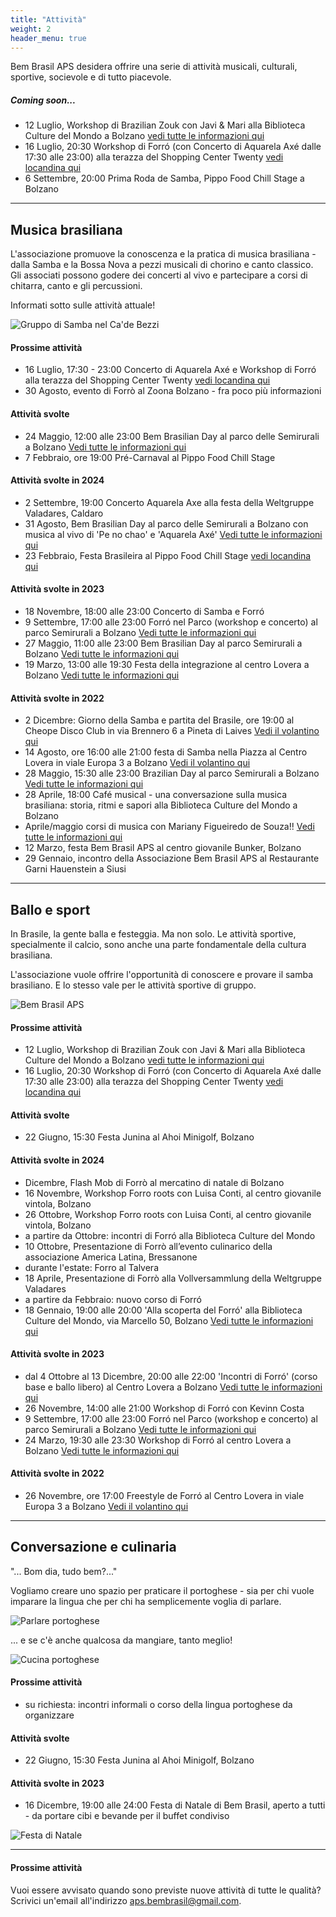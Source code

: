 ```yaml
---
title: "Attività"
weight: 2
header_menu: true
---
```


Bem Brasil APS desidera offrire una serie di attività musicali, culturali, sportive, socievole e di tutto piacevole.

##### Coming soon...
* 12 Luglio, Workshop di Brazilian Zouk con Javi & Mari alla Biblioteca Culture del Mondo a Bolzano [vedi tutte le informazioni qui](wsbrazilianzouk)
* 16 Luglio, 20:30 Workshop di Forró (con Concerto di Aquarela Axé dalle 17:30 alle 23:00) alla terazza del Shopping Center Twenty [vedi locandina qui](aquarelatwenty25)
* 6 Settembre, 20:00 Prima Roda de Samba, Pippo Food Chill Stage a Bolzano

---

## Musica brasiliana

L'associazione promuove la conoscenza e la pratica di musica brasiliana - dalla Samba e la Bossa Nova a pezzi musicali di chorino e canto classico. 
Gli associati possono godere dei concerti al vivo e partecipare a corsi di chitarra, canto e gli percussioni.

Informati sotto sulle attività attuale!

![Gruppo di Samba nel Ca'de Bezzi](images/00_IMG-20210922-WA0027.jpg)

#### Prossime attività
* 16 Luglio, 17:30 - 23:00 Concerto di Aquarela Axé e Workshop di Forró alla terazza del Shopping Center Twenty [vedi locandina qui](aquarelatwenty25)
* 30 Agosto, evento di Forrò al Zoona Bolzano - fra poco più informazioni

#### Attività svolte
* 24 Maggio, 12:00 alle 23:00 Bem Brasilian Day al parco delle Semirurali a Bolzano [Vedi tutte le informazioni qui](brazilianday24)
* 7 Febbraio, ore 19:00 Pré-Carnaval al Pippo Food Chill Stage

#### Attività svolte in 2024
* 2 Settembre, 19:00 Concerto Aquarela Axe alla festa della Weltgruppe Valadares, Caldaro
* 31 Agosto, Bem Brasilian Day al parco delle Semirurali a Bolzano con musica al vivo di 'Pe no chao' e 'Aquarela Axé' [Vedi tutte le informazioni qui](brazilianday24)
* 23 Febbraio, Festa Brasileira al Pippo Food Chill Stage [vedi locandina qui](festabrasileira)

#### Attività svolte in 2023
* 18 Novembre, 18:00 alle 23:00 Concerto di Samba e Forró
* 9 Settembre, 17:00 alle 23:00 Forró nel Parco (workshop e concerto) al parco Semirurali a Bolzano [Vedi tutte le informazioni qui](forronelparco23)
* 27 Maggio, 11:00 alle 23:00 Bem Brasilian Day al parco Semirurali a Bolzano [Vedi tutte le informazioni qui](brazilianday23)
* 19 Marzo, 13:00 alle 19:30 Festa della integrazione al centro Lovera a Bolzano [Vedi tutte le informazioni qui](festadellaintegrazione)

#### Attività svolte in 2022
* 2 Dicembre: Giorno della Samba e partita del Brasile, ore 19:00 al Cheope Disco Club in via Brennero 6 a Pineta di Laives [Vedi il volantino qui](images/giorno-della-Samba.jpg)
* 14 Agosto, ore 16:00 alle 21:00 festa di Samba nella Piazza al Centro Lovera in viale Europa 3 a Bolzano [Vedi il volantino qui](images/samba-nella-piazza.png)
* 28 Maggio, 15:30 alle 23:00 Brazilian Day al parco Semirurali a Bolzano [Vedi tutte le informazioni qui](brazilianday)
* 28 Aprile, 18:00 Café musical - una conversazione sulla musica brasiliana: storia, ritmi e sapori alla Biblioteca Culture del Mondo a Bolzano
* Aprile/maggio corsi di musica con Mariany Figueiredo de Souza!! [Vedi tutte le informazioni qui](corso)
* 12 Marzo, festa Bem Brasil APS al centro giovanile Bunker, Bolzano
* 29 Gennaio, incontro della Associazione Bem Brasil APS al Restaurante Garni Hauenstein a Siusi

---

## Ballo e sport

In Brasile, la gente balla e festeggia. Ma non solo. Le attività sportive, specialmente il calcio, sono anche una parte fondamentale della cultura brasiliana. 

L'associazione vuole offrire l'opportunità di conoscere e provare il samba brasiliano. E lo stesso vale per le attività sportive di gruppo.

![Bem Brasil APS](images/pexels-mathieu-acker-2496562.jpg)

#### Prossime attività
* 12 Luglio, Workshop di Brazilian Zouk con Javi & Mari alla Biblioteca Culture del Mondo a Bolzano [vedi tutte le informazioni qui](wsbrazilianzouk)
* 16 Luglio, 20:30 Workshop di Forró (con Concerto di Aquarela Axé dalle 17:30 alle 23:00) alla terazza del Shopping Center Twenty [vedi locandina qui](aquarelatwenty25)

#### Attività svolte
* 22 Giugno, 15:30 Festa Junina al Ahoi Minigolf, Bolzano

#### Attività svolte in 2024
* Dicembre, Flash Mob di Forrò al mercatino di natale di Bolzano
* 16 Novembre, Workshop Forro roots con Luisa Conti, al centro giovanile vintola, Bolzano
* 26 Ottobre, Workshop Forro roots con Luisa Conti, al centro giovanile vintola, Bolzano
* a partire da Ottobre: incontri di Forró alla Biblioteca Culture del Mondo
* 10 Ottobre, Presentazione di Forrò all’evento culinarico della associazione America Latina,  Bressanone
* durante l'estate: Forro al Talvera
* 18 Aprile, Presentazione di Forrò alla Vollversammlung della Weltgruppe Valadares
* a partire da Febbraio: nuovo corso di Forró
* 18 Gennaio, 19:00 alle 20:00 'Alla scoperta del Forró' alla Biblioteca Culture del Mondo, via Marcello 50, Bolzano [Vedi tutte le informazioni qui](scopertaforro24)

#### Attività svolte in 2023
* dal 4 Ottobre al 13 Dicembre, 20:00 alle 22:00 'Incontri di Forró' (corso base e ballo libero) al Centro Lovera a Bolzano [Vedi tutte le informazioni qui](incontriForro23)
* 26 Novembre, 14:00 alle 21:00 Workshop di Forró con Kevinn Costa
* 9 Settembre, 17:00 alle 23:00 Forró nel Parco (workshop e concerto) al parco Semirurali a Bolzano [Vedi tutte le informazioni qui](forronelparco23)
* 24 Marzo, 19:30 alle 23:30 Workshop di Forró al centro Lovera a Bolzano [Vedi tutte le informazioni qui](workshopforro)

#### Attività svolte in 2022
* 26 Novembre, ore 17:00 Freestyle de Forró al Centro Lovera in viale Europa 3 a Bolzano [Vedi il volantino qui](images/freestyle-de-forro.JPG)

---

## Conversazione e culinaria

"... Bom dia, tudo bem?..."

Vogliamo creare uno spazio per praticare il portoghese - sia per chi vuole imparare la lingua che per chi ha semplicemente voglia di parlare.

![Parlare portoghese](images/pexels-christina-morillo-1181715.jpg)

... e se c'è anche qualcosa da mangiare, tanto meglio!

![Cucina portoghese](images/woman-pouring-juice-on-glass-3184192.jpg)

#### Prossime attività
* su richiesta: incontri informali o corso della lingua portoghese da organizzare

#### Attività svolte
* 22 Giugno, 15:30 Festa Junina al Ahoi Minigolf, Bolzano

#### Attività svolte in 2023
* 16 Dicembre, 19:00 alle 24:00 Festa di Natale di Bem Brasil, aperto a tutti - da portare cibi e bevande per il buffet condiviso

![Festa di Natale](images/Festa-Natale-16-12-2023.jpg)

---

#### Prossime attività
Vuoi essere avvisato quando sono previste nuove attività di tutte le qualità? 
Scrivici un'email all'indirizzo aps.bembrasil@gmail.com.